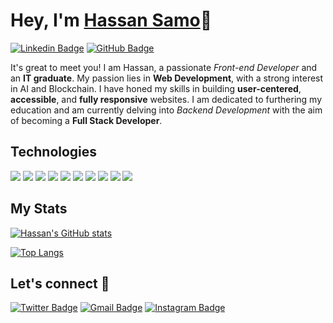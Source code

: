 # Hey, I'm <a href="https://www.linkedin.com/in/hassan-samo">Hassan Samo</a>👋
 
[![Linkedin Badge](https://img.shields.io/badge/-HassanSamo-0077B5?style=for-the-badge&logo=linkedin&logoColor=white&link=https://www.linkedin.com/in/hassan-samo/)](https://www.linkedin.com/in/hassan-samo/)
[![GitHub Badge](https://img.shields.io/badge/-HassanSamo-100000?style=for-the-badge&logo=github&logoColor=white&link=https://github.com/hassansamo/)](https://github.com/hassansamo)

It's great to meet you! I am Hassan, a passionate *Front-end Developer* and an **IT graduate**. My passion lies in **Web Development**, with a strong interest in AI and Blockchain. I have honed my skills in building **user-centered**, **accessible**, and **fully responsive** websites. I am dedicated to furthering my education and am currently delving into *Backend Development* with the aim of becoming a **Full Stack Developer**.

## Technologies

<span><img src="https://img.icons8.com/color/48/000000/html-5.png"/></span>
<span><img src="https://img.icons8.com/color/48/000000/css3.png"/></span>
<span><img src="https://img.icons8.com/color/48/000000/sass.png"/></span>
<span><img src="https://img.icons8.com/color/48/000000/bootstrap.png"/></span>
<span><img src="https://img.icons8.com/color/48/000000/javascript.png"/></span>
<span><img src="https://img.icons8.com/ios-filled/48/78CFF5/jquery.png"/></span>
<span><img src="https://img.icons8.com/color/48/000000/nodejs.png"/></span>
<span><img src="https://img.icons8.com/color/48/000000/npm.png"/></span>
<span><img src="https://img.icons8.com/color/48/000000/express-js.png"/></span>
<span><img src="https://img.icons8.com/color/48/000000/github--v1.png"/></span>
<!-- <a src="https://reactjs.org/"><img src="https://img.icons8.com/color/48/000000/react-native.png"/></a> -->
<!-- <a src="https://www.mongodb.com/"><img src="https://img.icons8.com/color/48/000000/mongodb.png"/></a> -->

## My Stats
[![Hassan's GitHub stats](https://github-readme-stats.vercel.app/api?username=hassansamo&count_private=true&show_icons=true&theme=discord_old_blurple)](https://github.com/hassansamo/github-readme-stats)

[![Top Langs](https://github-readme-stats.vercel.app/api/top-langs/?username=hassansamo&langs_count=9&layout=compact&theme=discord_old_blurple)](https://github.com/hassansamo/github-readme-stats)

##  Let's connect :speech_balloon:
[![Twitter Badge](https://img.shields.io/badge/-@HassanSamo9-1ca0f1?style=flat-square&labelColor=1ca0f1&logo=twitter&logoColor=white&link=https://twitter.com/HassanSamo9)](https://twitter.com/HassanSamo9) 
[![Gmail Badge](https://img.shields.io/badge/-hassansamo609-c14438?style=flat-square&logo=Gmail&logoColor=white&link=mailto:hassansamo609@gmail.com)](mailto:hassansamo609@gmail.com) 
[![Instagram Badge](https://img.shields.io/badge/-@hassan_sam0-e4405f?style=flat-square&labelColor=f94877&logo=instagram&logoColor=white&link=https://www.instagram.com/hassan_sam0/)](https://www.instagram.com/hassan_sam0/)
